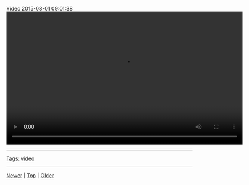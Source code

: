 <!--
title: Video 2015-08-01 09
date: 2020-06-28T14:57:48.979Z
tags: video
-->










Video 2015-08-01 09:01:38
<video controls="controls" autoplay="autoplay" src="125583764874.mp4" type="video/mp4" width="640" height="360"></video>

<!--BOTTOM-POST-NAVIGATION-->
---

[Tags](tags.md): [video](tag-video.md)

---

[Newer](125031389782.md) | [Top](index.md) | [Older](126006039890.md)